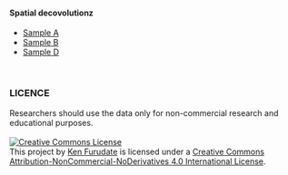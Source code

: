 #### Spatial decovolutionz
- [Sample A](data/spatial_decovolution/Spatial_deconvolution_Smple_A.html)
- [Sample B](data/spatial_decovolution/Spatial_deconvolution_Smple_B.html)
- [Sample D](data/spatial_decovolution/Spatial_deconvolution_Smple_D.html)
<br> 


### LICENCE
Researchers should use the data only for non-commercial research and educational purposes.  
<br>
<a rel="license" href="http://creativecommons.org/licenses/by-nc-nd/4.0/"><img alt="Creative Commons License" style="border-width:0" src="https://i.creativecommons.org/l/by-nc-nd/4.0/88x31.png" /></a><br />This project by <a xmlns:cc="http://creativecommons.org/ns#" href="https://kenflab.github.io/oscc_metastasis/" property="cc:attributionName" rel="cc:attributionURL">Ken Furudate</a> is licensed under a <a rel="license" href="http://creativecommons.org/licenses/by-nc-nd/4.0/">Creative Commons Attribution-NonCommercial-NoDerivatives 4.0 International License</a>.
<br>
